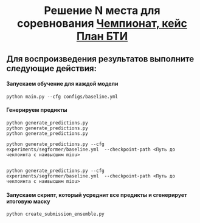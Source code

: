 
<h1 align="center">Решение N места для соревнования <a href="https://hacks-ai.ru/championships/758301">Чемпионат, кейс План БТИ</a> 

## Для воспроизведения результатов выполните следующие действия:

#### Запускаем обучение для каждой модели
```
python main.py --cfg configs/baseline.yml
```

#### Генерируем предикты

```
python generate_predictions.py 
python generate_predictions.py 
python generate_predictions.py 

python generate_predictions.py --cfg experiments/segformer/baseline.yml  --checkpoint-path <Путь до чекпоинта с наивысшим miou>


python generate_predictions.py --cfg experiments/segformer/baseline.yml  --checkpoint-path <Путь до чекпоинта с наивысшим miou>
```

####
#### Запускаем скрипт, который усреднит все предикты и сгенерирует итоговую маску
```
python create_submission_ensemble.py
```

